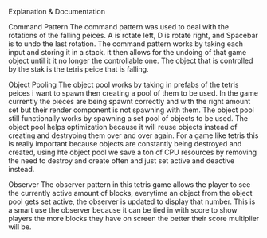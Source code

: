 Explanation & Documentation 

Command Pattern
The command pattern was used to deal with the rotations of the falling peices. A is rotate left, D is rotate right, and Spacebar is to undo the last rotation. The command pattern works by
taking each input and storing it in a stack. it then allows for the undoing of that game object until it it no longer the controllable one. The object that is controlled by the stak is the 
tetris peice that is falling. 

Object Pooling
The object pool works by taking in prefabs of the tetris peices i want to spawn then creating a pool of them to be used. In the game currently the pieces are being spawnt correctly and with the right
amount set but their render component is not spawning with them. The object pool still functionally works by spawning a set pool of objects to be used. The object pool helps optimization because it will
reuse objects instead of creating and destryoing them over and over again. For a game like tetris this is really important because objects are constantly being destroyed and created, using hte object pool we 
save a ton of CPU resources by removing the need to destroy and create often and just set active and deactive instead.

Observer
The observer pattern in this tetris game allows the player to see the currently active amount of blocks, everytime an object from the object pool gets set active, the observer is updated to display that number.
This is a smart use the observer because it can be tied in with score to show players the more blocks they have on screen the better their score multiplier will be.
